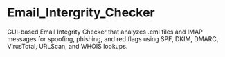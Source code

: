 # Email_Intergrity_Checker
GUI-based Email Integrity Checker that analyzes .eml files and IMAP messages for spoofing, phishing, and red flags using SPF, DKIM, DMARC, VirusTotal, URLScan, and WHOIS lookups.
